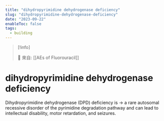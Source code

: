 ```yaml
---
title: "dihydropyrimidine dehydrogenase deficiency"
slug: "dihydropyrimidine-dehydrogenase-deficiency"
date: "2023-09-22"
enableToc: false
tags:
  - building
---
```


> [!info]
>
> 🌱 來自: [[AEs of Fluorouracil]]

# dihydropyrimidine dehydrogenase deficiency

Dihydropyrimidine dehydrogenase (DPD) deficiency is → a rare autosomal recessive disorder of the pyrimidine degradation pathway and can lead to intellectual disability, motor retardation, and seizures.
